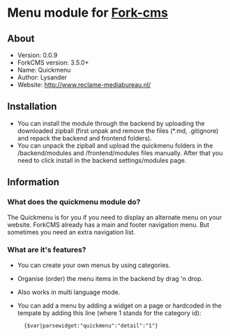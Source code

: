 # Menu module for [Fork-cms](http://www.fork-cms.com)

## About
* Version: 0.0.9
* ForkCMS version: 3.5.0+
* Name: Quickmenu
* Author: Lysander
* Website: http://www.reclame-mediabureau.nl/

## Installation
* You can install the module through the backend by uploading the downloaded zipball (first unpak and remove the files (*.md, .gitignore) and repack the backend and frontend folders).
* You can unpack the zipball and upload the quickmenu folders in the /backend/modules and /frontend/modules files manually. After that you need to click install in the backend settings/modules page.

## Information
### What does the quickmenu module do?
The Quickmenu is for you if you need to display an alternate menu on your website.
ForkCMS already has a main and footer navigation menu.
But sometimes you need an extra navigation list.

### What are it's features?
* You can create your own menus by using categories.
* Organise (order) the menu items in the backend by drag 'n drop.
* Also works in multi language mode.
* You can add a menu by adding a widget on a page or hardcoded in the tempate by adding this line (where 1 stands for the category id):

        {$var|parsewidget:"quickmenu":"detail":"1"}
